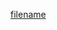 [filename](https://raw.githubusercontent.com/gadhagod/Hyrule-Compendium-node-client/master/README.md ':include :type=md')